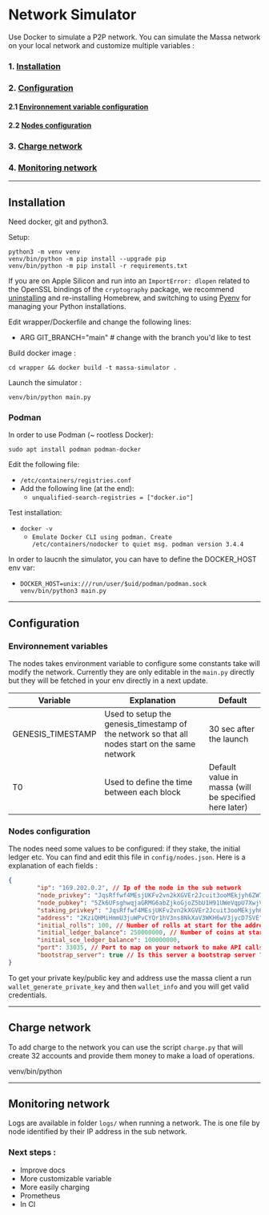 # Network Simulator

Use Docker to simulate a P2P network. You can simulate the Massa network on your local network and customize multiple variables :

### 1. [Installation](#installation)
### 2. [Configuration](#configuration)
#### 2.1 [Environnement variable configuration](#environnement-variables)
#### 2.2 [Nodes configuration](#nodes-configuration)
### 3. [Charge network](#charge-network)
### 4. [Monitoring network](#monitoring-network)
----

## Installation

Need docker, git and python3.

Setup:

````
python3 -m venv venv
venv/bin/python -m pip install --upgrade pip
venv/bin/python -m pip install -r requirements.txt
````

If you are on Apple Silicon and run into an `ImportError: dlopen` related to the OpenSSL bindings of the `cryptography` package,
we recommend [uninstalling](https://github.com/homebrew/install#uninstall-homebrew) and re-installing Homebrew, 
and switching to using [Pyenv](https://github.com/pyenv/pyenv) for managing your Python installations.

Edit wrapper/Dockerfile and change the following lines:
* ARG GIT_BRANCH="main" # change with the branch you'd like to test

Build docker image :
```
cd wrapper && docker build -t massa-simulator .
```

Launch the simulator :
```
venv/bin/python main.py
```

### Podman

In order to use Podman (~ rootless Docker):

`
sudo apt install podman podman-docker
`

Edit the following file:
* `/etc/containers/registries.conf`
* Add the following line (at the end):
  * `unqualified-search-registries = ["docker.io"]`

Test installation:
* `docker -v`
  * `Emulate Docker CLI using podman. Create /etc/containers/nodocker to quiet msg.
     podman version 3.4.4`

In order to laucnh the simulator, you can have to define the DOCKER_HOST env var:
* `DOCKER_HOST=unix:///run/user/$uid/podman/podman.sock venv/bin/python3 main.py`

----
## Configuration
### Environnement variables
The nodes takes environment variable to configure some constants take will modify the network. Currently they are only editable in the `main.py` directly but they will be fetched in your env directly in a next update.

| Variable| Explanation | Default |
|---|---|---|
|GENESIS_TIMESTAMP| Used to setup the genesis_timestamp of the network so that all nodes start on the same network | 30 sec after the launch | 
|T0| Used to define the time between each block | Default value in massa (will be specified here later) |

### Nodes configuration

The nodes need some values to be configured: if they stake, the initial ledger etc. You can find and edit this file in `config/nodes.json`. Here is a explanation of each fields :
```json
{
        "ip": "169.202.0.2", // Ip of the node in the sub network
        "node_privkey": "JqsRffwf4MEsjUKFv2vn2kXGVEr2Jcuit3ooMEkjyh6ZW7yzg", // Private key of the node
        "node_pubkey": "5Zk6UFsghwqjaGRMG6abZjkoGjoZ5bU1H91UWeVqpU7XwjVcEo", // Public key of the node
        "staking_privkey": "JqsRffwf4MEsjUKFv2vn2kXGVEr2Jcuit3ooMEkjyh6ZW7yzg", // Staking key of the node (could be the same as private key)
        "address": "2KziQHMiHmmU3juWPvCYQr1hV3ns8NkXaV3WKH6wV3jycD7SVE", // Address of the node
        "initial_rolls": 100, // Number of rolls at start for the address of the node
        "initial_ledger_balance": 250000000, // Number of coins at start for the address of the node
        "initial_sce_ledger_balance": 100000000,
        "port": 33035, // Port to map on your network to make API calls to the node
        "bootstrap_server": true // Is this server a bootstrap server ? (don't change anything for the moment)
}
```

To get your private key/public key and address use the massa client a run `wallet_generate_private_key` and then `wallet_info` and you will get valid credentials.

----
## Charge network

To add charge to the network you can use the script `charge.py` that will create 32 accounts and provide them money to make a load of operations.

venv/bin/python 

---
## Monitoring network

Logs are available in folder `logs/` when running a network. The is one file by node identified by their IP address in the sub network.


### Next steps :

- Improve docs
- More customizable variable
- More easily charging
- Prometheus
- In CI